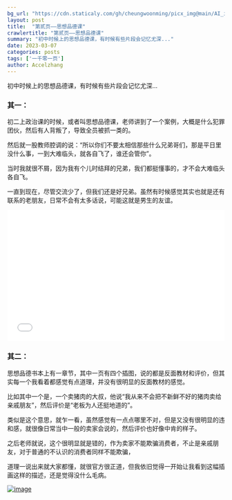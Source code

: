 ```yaml
---
bg_url: "https://cdn.staticaly.com/gh/cheungwoonming/picx_img@main/AI_img/AI-image-007.jpg"
layout: post
title:  "第贰页——思想品德课"
crawlertitle: "第贰页——思想品德课"
summary: "初中时候上的思想品德课，有时候有些片段会记忆尤深..."
date: 2023-03-07
categories: posts
tags: ['一千零一页']
author: Accelzhang
---
```


初中时候上的思想品德课，有时候有些片段会记忆尤深...

### 其一：

初二上政治课的时候，或者叫思想品德课，老师讲到了一个案例，大概是什么犯罪团伙，然后有人背叛了，导致全员被抓一类的。

然后就一股教师腔调的说：“所以你们不要太相信那些什么兄弟哥们，那是平日里没什么事，一到大难临头，就各自飞了，谁还会管你”。

当时我就很不屑，因为我有个儿时结拜的兄弟，我们都挺懂事的，才不会大难临头各自飞。

一直到现在，尽管交流少了，但我们还是好兄弟。虽然有时候感觉其实也就是还有联系的老朋友，日常不会有太多话说，可能这就是男生的友谊。

<div style="position: relative; padding: 30% 45%;">
<iframe style="position: absolute; width: 100%; height: 100%; left: 0; top: 0;"  src="//player.bilibili.com/player.html?aid=13717348&bvid=BV1Yx411b75i&cid=22436539&page=1" scrolling="no" border="0" frameborder="no" framespacing="0" allowfullscreen="true"> </iframe>
</div>

### 其二：

思想品德书本上有一章节，其中一页有四个插图，说的都是反面教材和评价，但其实每一个我看着都感觉有点道理，并没有很明显的反面教材的感觉。

比如其中一个是，一个卖猪肉的大叔，他说“我从来不会把不新鲜不好的猪肉卖给亲戚朋友”，然后评价是“老板为人还挺地道的”。

类似是这个意思，就乍一看，虽然感觉有一点点哪里不对，但是又没有很明显的违和感，就很像日常当中一般的卖家会说的，然后评价也好像中肯的样子。

之后老师就说，这个很明显就是错的，作为卖家不能欺骗消费者，不止是亲戚朋友，对于普通的不认识的消费者同样不能欺骗，

道理一说出来就大家都懂，就很官方很正道，但我依旧觉得一开始让我看到这幅插画这样的描述，还是觉得没什么毛病。

[![image](https://cdn.staticaly.com/gh/cheungwoonming/picx_img@main/AI_img/AI-image-007.jpg)](https://cdn.staticaly.com/gh/cheungwoonming/picx_img@main/AI_img/AI-image-007.jpg)



